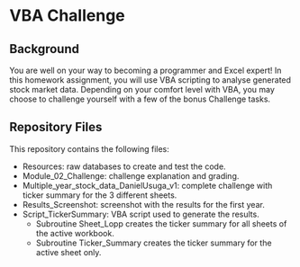 # VBA Challenge

## Background

You are well on your way to becoming a programmer and Excel expert! In this homework assignment, you will use VBA scripting to analyse generated stock market data. Depending on your comfort level with VBA, you may choose to challenge yourself with a few of the bonus Challenge tasks.

## Repository Files

This repository contains the following files:

- Resources: raw databases to create and test the code.
- Module_02_Challenge: challenge explanation and grading.
- Multiple_year_stock_data_DanielUsuga_v1: complete challenge with ticker summary for the 3 different sheets.
- Results_Screenshot: screenshot with the results for the first year.
- Script_TickerSummary: VBA script used to generate the results.
    -  Subroutine Sheet_Lopp creates the ticker summary for all sheets of the active workbook.
    -  Subroutine Ticker_Summary creates the ticker summary for the active sheet only.
